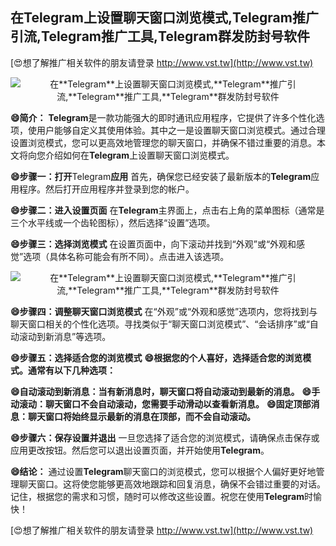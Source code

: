 ## **在**Telegram**上设置聊天窗口浏览模式,**Telegram**推广引流,**Telegram**推广工具,**Telegram**群发防封号软件**

[😍想了解推广相关软件的朋友请登录 http://www.vst.tw](http://www.vst.tw)

 <center><img src="https://vst.tw/MP4/tuiguang/png/5.png" alt="在**Telegram**上设置聊天窗口浏览模式,**Telegram**推广引流,**Telegram**推广工具,**Telegram**群发防封号软件"></center>

**😄简介：**
**Telegram**是一款功能强大的即时通讯应用程序，它提供了许多个性化选项，使用户能够自定义其使用体验。其中之一是设置聊天窗口浏览模式。通过合理设置浏览模式，您可以更高效地管理您的聊天窗口，并确保不错过重要的消息。本文将向您介绍如何在**Telegram**上设置聊天窗口浏览模式。

**😄步骤一：打开**Telegram**应用**
首先，确保您已经安装了最新版本的**Telegram**应用程序。然后打开应用程序并登录到您的帐户。

**😄步骤二：进入设置页面**
在**Telegram**主界面上，点击右上角的菜单图标（通常是三个水平线或一个齿轮图标），然后选择“设置”选项。

**😄步骤三：选择浏览模式**
在设置页面中，向下滚动并找到“外观”或“外观和感觉”选项（具体名称可能会有所不同）。点击进入该选项。

 <center><img src="https://vst.tw/MP4/tuiguang/png/0.png" alt="在**Telegram**上设置聊天窗口浏览模式,**Telegram**推广引流,**Telegram**推广工具,**Telegram**群发防封号软件"></center>

**😄步骤四：调整聊天窗口浏览模式**
在“外观”或“外观和感觉”选项内，您将找到与聊天窗口相关的个性化选项。寻找类似于“聊天窗口浏览模式”、“会话排序”或“自动滚动到新消息”等选项。

**😄步骤五：选择适合您的浏览模式**
**😄根据您的个人喜好，选择适合您的浏览模式。通常有以下几种选项：**

**😄自动滚动到新消息：当有新消息时，聊天窗口将自动滚动到最新的消息。**
**😄手动滚动：聊天窗口不会自动滚动，您需要手动滑动以查看新消息。**
**😄固定顶部消息：聊天窗口将始终显示最新的消息在顶部，而不会自动滚动。**

**😄步骤六：保存设置并退出**
一旦您选择了适合您的浏览模式，请确保点击保存或应用更改按钮。然后您可以退出设置页面，并开始使用**Telegram**。

**😄结论：**
通过设置**Telegram**聊天窗口的浏览模式，您可以根据个人偏好更好地管理聊天窗口。这将使您能够更高效地跟踪和回复消息，确保不会错过重要的对话。记住，根据您的需求和习惯，随时可以修改这些设置。祝您在使用**Telegram**时愉快！

[😍想了解推广相关软件的朋友请登录 http://www.vst.tw](http://www.vst.tw)



